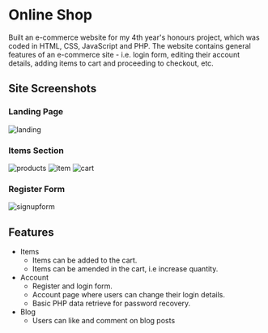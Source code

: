 # Online Shop
Built an e-commerce website for my 4th year's honours project, which was coded in HTML, CSS, JavaScript and PHP. The website contains general features of an e-commerce site - i.e. login form, editing their account details, adding items to cart and proceeding to checkout, etc.

## Site Screenshots
### Landing Page
![landing](https://user-images.githubusercontent.com/66881641/84926880-ef697a80-b0c3-11ea-89eb-4dd092a3050f.PNG)

### Items Section
![products](https://user-images.githubusercontent.com/66881641/84926875-ee384d80-b0c3-11ea-8fce-556ef794cbc1.PNG)
![item](https://user-images.githubusercontent.com/66881641/84926879-ef697a80-b0c3-11ea-8d0f-ff1057092bab.PNG)
![cart](https://user-images.githubusercontent.com/66881641/84926878-eed0e400-b0c3-11ea-994e-bb23521ff922.PNG)

### Register Form
![signupform](https://user-images.githubusercontent.com/66881641/84926877-eed0e400-b0c3-11ea-9ec8-14429ceb9946.PNG)

## Features
* Items
  * Items can be added to the cart.
   * Items can be amended in the cart, i.e increase quantity.
* Account
  * Register and login form.
   * Account page where users can change their login details.
   * Basic PHP data retrieve for password recovery.
* Blog
   * Users can like and comment on blog posts
